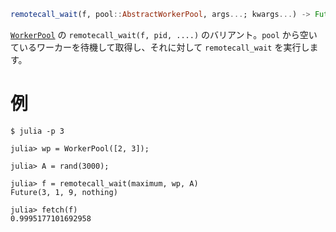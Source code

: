 ```julia
remotecall_wait(f, pool::AbstractWorkerPool, args...; kwargs...) -> Future
```

[`WorkerPool`](@ref) の `remotecall_wait(f, pid, ....)` のバリアント。`pool` から空いているワーカーを待機して取得し、それに対して `remotecall_wait` を実行します。

# 例

```julia-repl
$ julia -p 3

julia> wp = WorkerPool([2, 3]);

julia> A = rand(3000);

julia> f = remotecall_wait(maximum, wp, A)
Future(3, 1, 9, nothing)

julia> fetch(f)
0.9995177101692958
```

